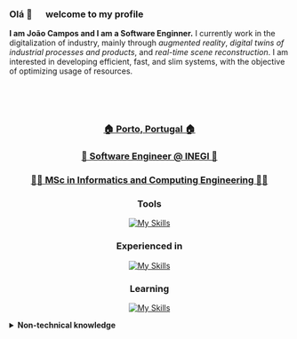 ### Olá 👋 &emsp; welcome to my profile

**I am João Campos and I am a Software Enginner.**  I currently work in the digitalization of industry, mainly
through *augmented reality*, *digital twins of industrial processes and products*, and *real-time scene reconstruction*.
I am interested in developing efficient, fast, and slim systems, with the objective of optimizing usage of resources.

&nbsp; &nbsp; &nbsp; &nbsp;

&nbsp; &nbsp; &nbsp; &nbsp;

<div align="center" style="flex"> 

<h3><a href="#"> 🏠 Porto, Portugal 🏠 </a></h3>
<h3><a href="https://www.inegi.pt"> 🏢 Software Engineer @ INEGI 🏢 </a></h3>
<h3><a href="https://sigarra.up.pt/feup/en/cur_geral.cur_view?pv_curso_id=742"> 🧑‍🎓 MSc in Informatics and Computing Engineering 🧑‍🎓 </a></h3>

### Tools

[![My Skills](https://skillicons.dev/icons?i=linux,nix,git,docker,unity,vscode)](https://skillicons.dev)

### Experienced in

[![My Skills](https://skillicons.dev/icons?i=cs,cpp,java,rust,python,lua,js,ts,react,nodejs,elasticsearch,mongodb&perline=6)](https://skillicons.dev)
  
### Learning

[![My Skills](https://skillicons.dev/icons?i=v,ocaml,deno,go&perline=6)](https://skillicons.dev)
</div>

<details>
  <summary><b>Non-technical knowledge</b></summary>

Portuguese Native  
English    Professional  
Spanish    Basic  
Slovak     Basic

Project Management  
Documentation nitpicker
  
</details>
